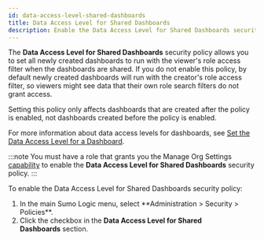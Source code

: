 ```yaml
---
id: data-access-level-shared-dashboards
title: Data Access Level for Shared Dashboards
description: Enable the Data Access Level for Shared Dashboards security policy to ensure that a newly-created dashboard by default runs with the role search filter of a user with whom the dashboard is shared.
---
```


The **Data Access Level for Shared Dashboards** security policy allows you to set all newly created dashboards to run with the viewer's role access filter when the dashboards are shared. If you do not enable this policy, by default newly created dashboards will run with the creator's role access filter, so viewers might see data that their own role search filters do not grant access.

Setting this policy only affects dashboards that are created after the policy is enabled, not dashboards created before the policy is enabled.  

For more information about data access levels for dashboards, see [Set the Data Access Level for a Dashboard](/docs/dashboards/set-data-access-level).

:::note
You must have a role that grants you the Manage Org Settings [capability](../users-roles/roles/role-capabilities.md) to enable the **Data Access Level for Shared Dashboards** security policy.
:::

To enable the Data Access Level for Shared Dashboards security policy:

1. <!--Kanso [**Classic UI**](/docs/get-started/sumo-logic-ui/). Kanso--> In the main Sumo Logic menu, select **Administration > Security > Policies**. <!--Kanso <br/>[**New UI**](/docs/get-started/sumo-logic-ui-new/). In the top menu select **Administration**, and then under **Account Security Settings** select **Policies**. You can also click the **Go To...** menu at the top of the screen and select **Policies**. Kanso-->
1. Click the checkbox in the **Data Access Level for Shared Dashboards** section.

 

